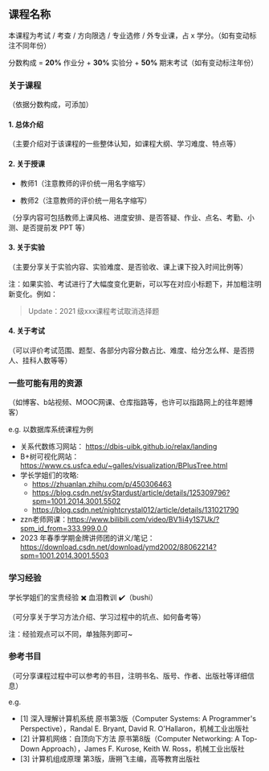 ## 课程名称

本课程为考试 / 考查 / 方向限选 / 专业选修 / 外专业课，占 x 学分。（如有变动标注不同年份）

分数构成 = **20%** 作业分 + **30%** 实验分 + **50%** 期末考试（如有变动标注年份）

### 关于课程

（依据分数构成，可添加）

#### 1. 总体介绍

（主要介绍对于该课程的一些整体认知，如课程大纲、学习难度、特点等）

#### 2. 关于授课

- 教师1（注意教师的评价统一用名字缩写）

- 教师2（注意教师的评价统一用名字缩写）

（分享内容可包括教师上课风格、进度安排、是否答疑、作业、点名、考勤、小测、是否提前发 PPT 等）

#### 3. 关于实验

（主要分享关于实验内容、实验难度、是否验收、课上课下投入时间比例等）

注：如果实验、考试进行了大幅度变化更新，可以写在对应小标题下，并加粗注明新变化。例如：

> Update：2021 级xxx课程考试取消选择题

#### 4. 关于考试

（可以评价考试范围、题型、各部分内容分数占比、难度、给分怎么样、是否捞人、挂科人数等等）

### 一些可能有用的资源

（如博客、b站视频、MOOC网课、仓库指路等，也许可以指路网上的往年题博客）

e.g. 以数据库系统课程为例
- 关系代数练习网站： https://dbis-uibk.github.io/relax/landing
- B+树可视化网站： https://www.cs.usfca.edu/~galles/visualization/BPlusTree.html
- 学长学姐们的攻略:
  - https://zhuanlan.zhihu.com/p/450306463
  - https://blog.csdn.net/syStardust/article/details/125309796?spm=1001.2014.3001.5502
  - https://blog.csdn.net/nightcrystal012/article/details/131021790
- zzn老师网课：https://www.bilibili.com/video/BV1ii4y1S7Uk/?spm_id_from=333.999.0.0
- 2023 年春季学期金牌讲师团的讲义/笔记：https://download.csdn.net/download/ymd2002/88062214?spm=1001.2014.3001.5503

### 学习经验

学长学姐们的宝贵经验 :heavy_multiplication_x: 血泪教训 :heavy_check_mark:（bushi）

（可分享关于学习方法介绍、学习过程中的坑点、如何备考等）

注：经验观点可以不同，单独陈列即可~

### 参考书目

（可分享课程过程中可以参考的书目，注明书名、版号、作者、出版社等详细信息）

e.g.
- [1] 深入理解计算机系统 原书第3版（Computer Systems: A Programmer's Perspective），Randal E. Bryant, David R. O'Hallaron，机械工业出版社
- [2] 计算机网络：自顶向下方法 原书第8版（Computer Networking: A Top-Down Approach），James F. Kurose, Keith W. Ross，机械工业出版社
- [3] 计算机组成原理 第3版，唐朔飞主编，高等教育出版社

